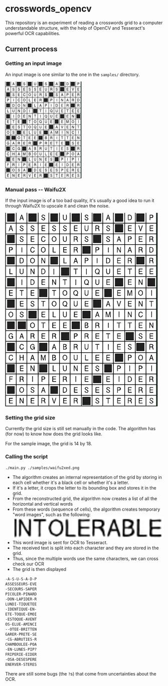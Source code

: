 # crosswords_opencv

This repository is an experiment of reading a crosswords grid to a computer understandable structure, with the help of OpenCV and Tesseract's powerful OCR capabilities.

## Current process

### Getting an input image

An input image is one similar to the one in the `samples/` directory.

![Sample](./samples/normal.png)

### Manual pass -- Waifu2X

If the input image is of a too bad quality, it's usually a good idea to run it through Waifu2X to upscale it and clean the noise.

![Sample](./samples/waifu2xed.png)

### Setting the grid size

Currently the grid size is still set manually in the code. The algorithm has (for now) to know how does the grid looks like.

For the sample image, the grid is 14 by 18.

### Calling the script

```
./main.py ./samples/waifu2xed.png
```

* The algorithm creates an internal representation of the grid by storing in each cell whether it's a black cell or whether it's a letter.
* If it's a letter, it crops the letter to its bounding box and stores it in the grid.
* From the reconstructed grid, the algorithm now creates a list of all the horizontal and vertical words
* From these words (sequence of cells), the algorithm creates temporary "word images", such as the following:
  ![](./samples/intolerable.png)
* This word image is sent for OCR to Tesseract.
* The received text is split into each character and they are stored in the grid.
* Thus, since the multiple words use the same characters, we can cross check our OCR
* The grid is then displayed

```
-A-S-U-S-A-D-P
ASSESSEURS-EVE
-SECOURS-SAPER
PICOLER-PINARD
-DON-LAPIDER-R
LUNDI-TIQUETEE
-IDENTIQUE-EN-
ETE-TOQUE-EMOI
-ESTOQUE-AVENT
OS-ELUE-AMINCI
--OTEE-BRITTEN
GARER-PRETE-SE
-CG-ABRUTIES-R
CHAMBOULEE-POA
-EN-LUNES-PIP?
FRIPERIE-EIDER
-OSA-DESESPERE
ENERVER-STERES
```

There are still some bugs (the `?`s) that come from uncertainties about the OCR.
